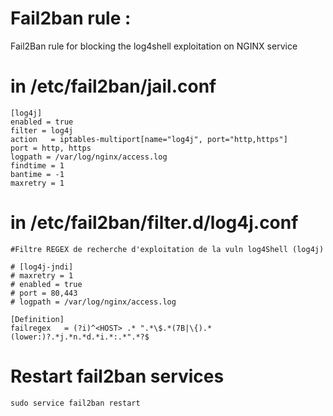 # Fail2ban rule :
Fail2Ban rule for blocking the log4shell exploitation on NGINX service


# in /etc/fail2ban/jail.conf

```
[log4j]
enabled = true
filter = log4j
action   = iptables-multiport[name="log4j", port="http,https"]
port = http, https
logpath = /var/log/nginx/access.log
findtime = 1
bantime = -1
maxretry = 1

```

# in /etc/fail2ban/filter.d/log4j.conf
```
#Filtre REGEX de recherche d'exploitation de la vuln log4Shell (log4j)

# [log4j-jndi]
# maxretry = 1
# enabled = true
# port = 80,443
# logpath = /var/log/nginx/access.log

[Definition]
failregex   = (?i)^<HOST> .* ".*\$.*(7B|\{).*(lower:)?.*j.*n.*d.*i.*:.*".*?$
```


# Restart fail2ban services
```
sudo service fail2ban restart
```

